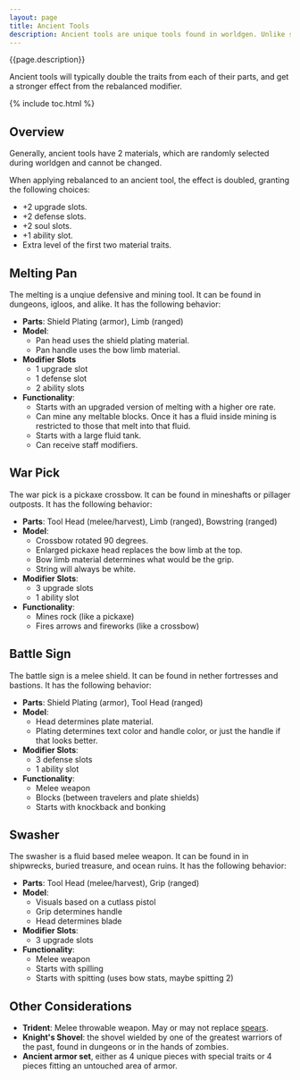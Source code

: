 ```yaml
---
layout: page
title: Ancient Tools
description: Ancient tools are unique tools found in worldgen. Unlike standard tools, they cannot be crafted in a tinker station or anvil. They have slightly higher number of modifier slots than standard tools, and two random materials.
---
```


{{page.description}}

Ancient tools will typically double the traits from each of their parts, and get a stronger effect from the rebalanced modifier.

{% include toc.html %}

## Overview

Generally, ancient tools have 2 materials, which are randomly selected during worldgen and cannot be changed.

When applying rebalanced to an ancient tool, the effect is doubled, granting the following choices:

* +2 upgrade slots.
* +2 defense slots.
* +2 soul slots.
* +1 ability slot.
* Extra level of the first two material traits.

## Melting Pan

The melting is a unqiue defensive and mining tool. It can be found in dungeons, igloos, and alike. It has the following behavior:

* **Parts**: Shield Plating (armor), Limb (ranged)
* **Model**:
    * Pan head uses the shield plating material.
    * Pan handle uses the bow limb material.
* **Modifier Slots**
    * 1 upgrade slot
    * 1 defense slot
    * 2 ability slots
* **Functionality**:
    * Starts with an upgraded version of melting with a higher ore rate.
    * Can mine any meltable blocks. Once it has a fluid inside mining is restricted to those that melt into that fluid.
    * Starts with a large fluid tank.
    * Can receive staff modifiers.

## War Pick

The war pick is a pickaxe crossbow. It can be found in mineshafts or pillager outposts. It has the following behavior:

* **Parts**: Tool Head (melee/harvest), Limb (ranged), Bowstring (ranged)
* **Model**:
    * Crossbow rotated 90 degrees.
    * Enlarged pickaxe head replaces the bow limb at the top.
    * Bow limb material determines what would be the grip.
    * String will always be white.
* **Modifier Slots**:
    * 3 upgrade slots
    * 1 ability slot
* **Functionality**:
    * Mines rock (like a pickaxe)
    * Fires arrows and fireworks (like a crossbow)

## Battle Sign

The battle sign is a melee shield. It can be found in nether fortresses and bastions. It has the following behavior:

* **Parts**: Shield Plating (armor), Tool Head (ranged)
* **Model**:
    * Head determines plate material.
    * Plating determines text color and handle color, or just the handle if that looks better.
* **Modifier Slots**:
    * 3 defense slots
    * 1 ability slot
* **Functionality**:
    * Melee weapon
    * Blocks (between travelers and plate shields)
    * Starts with knockback and bonking

## Swasher

The swasher is a fluid based melee weapon. It can be found in in shipwrecks, buried treasure, and ocean ruins.  It has the following behavior:

* **Parts**: Tool Head (melee/harvest), Grip (ranged)
* **Model**:
    * Visuals based on a cutlass pistol
    * Grip determines handle
    * Head determines blade
* **Modifier Slots**:
    * 3 upgrade slots
* **Functionality**:
    * Melee weapon
    * Starts with spilling
    * Starts with spitting (uses bow stats, maybe spitting 2)

## Other Considerations

* **Trident**: Melee throwable weapon. May or may not replace [spears](..#ranged).
* **Knight's Shovel**: the shovel wielded by one of the greatest warriors of the past, found in dungeons or in the hands of zombies.
* **Ancient armor set**, either as 4 unique pieces with special traits or 4 pieces fitting an untouched area of armor.
